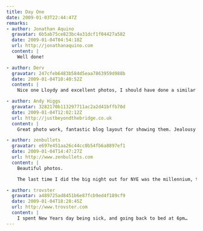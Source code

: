 ```yaml
---
title: Day One
date: 2009-01-03T22:44:47Z
remarks:
- author: Jonathan Aquino
  gravatar: 6b5ab75ce823bc4a31dcf1f04427a582
  date: 2009-01-04T04:54:18Z
  url: http://jonathanaquino.com
  content: |
    Well done!

- author: Derv
  gravatar: 247cfeb6483b584d5eaa7863959d988b
  date: 2009-01-04T10:40:52Z
  content: |
    Nice one Lloydy and excellent photos, I should have done a similar thing really. On New Years Eve I fell asleep at 11:30 so i missed out on the whole midnight celebration lol.

- author: Andy Higgs
  gravatar: 3282170b113297711ac2a2d41bffb70d
  date: 2009-01-04T12:02:12Z
  url: http://justbeyondthebridge.co.uk
  content: |
    Great photo work, fantastic blog layout for showing them. Jealousy is still rife in 2009.

- author: zenbullets
  gravatar: e697e451aa26c44cc0b54fb6a8897ef1
  date: 2009-01-04T14:47:27Z
  url: http://www.zenbullets.com
  content: |
    Beautiful photos.

    The last time I did the big night out for NYE was the millennium, the new year has seemed of relatively little consequence since then. It was also the night I met my wife.

- author: trovster
  gravatar: a489725ad8451b6e87fcb9ed4f189cf9
  date: 2009-01-04T18:28:45Z
  url: http://www.trovster.com
  content: |
    I spent New Years day being sick, and going back to bed at 6pm…
---
```

